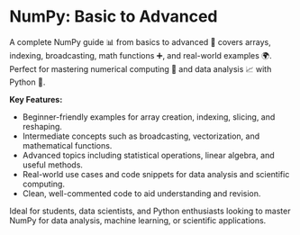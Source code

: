 # NumPy: Basic to Advanced

A complete NumPy guide 📊 from basics to advanced 🔢 covers arrays, indexing, broadcasting, math functions ➕, and real-world examples 🌍. Perfect for mastering numerical computing 🧠 and data analysis 📈 with Python 🐍.

**Key Features:**

* Beginner-friendly examples for array creation, indexing, slicing, and reshaping.
* Intermediate concepts such as broadcasting, vectorization, and mathematical functions.
* Advanced topics including statistical operations, linear algebra, and useful methods.
* Real-world use cases and code snippets for data analysis and scientific computing.
* Clean, well-commented code to aid understanding and revision.

Ideal for students, data scientists, and Python enthusiasts looking to master NumPy for data analysis, machine learning, or scientific applications.

